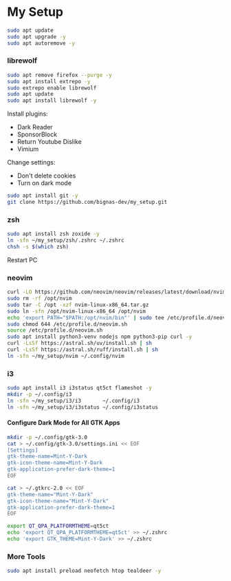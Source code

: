 # My Setup

```bash
sudo apt update
sudo apt upgrade -y
sudo apt autoremove -y
```

### librewolf
```bash
sudo apt remove firefox --purge -y
sudo apt install extrepo -y
sudo extrepo enable librewolf
sudo apt update
sudo apt install librewolf -y
```
Install plugins:
- Dark Reader
- SponsorBlock
- Return Youtube Dislike
- Vimium

Change settings:
- Don't delete cookies
- Turn on dark mode

```bash
sudo apt install git -y
git clone https://github.com/bignas-dev/my_setup.git
```

### zsh
```bash
sudo apt install zsh zoxide -y
ln -sfn ~/my_setup/zsh/.zshrc ~/.zshrc
chsh -s $(which zsh)
```
Restart PC

### neovim
```bash
curl -LO https://github.com/neovim/neovim/releases/latest/download/nvim-linux-x86_64.tar.gz
sudo rm -rf /opt/nvim
sudo tar -C /opt -xzf nvim-linux-x86_64.tar.gz
sudo ln -sfn /opt/nvim-linux-x86_64 /opt/nvim
echo 'export PATH="$PATH:/opt/nvim/bin"' | sudo tee /etc/profile.d/neovim.sh
sudo chmod 644 /etc/profile.d/neovim.sh
source /etc/profile.d/neovim.sh
sudo apt install python3-venv nodejs npm python3-pip curl -y
curl -LsSf https://astral.sh/uv/install.sh | sh
curl -LsSf https://astral.sh/ruff/install.sh | sh
ln -sfn ~/my_setup/nvim ~/.config/nvim
```

### i3
```bash
sudo apt install i3 i3status qt5ct flameshot -y
mkdir -p ~/.config/i3
ln -sfn ~/my_setup/i3/i3       ~/.config/i3
ln -sfn ~/my_setup/i3/i3status ~/.config/i3status
```

#### Configure Dark Mode for All GTK Apps
```bash
mkdir -p ~/.config/gtk-3.0
cat > ~/.config/gtk-3.0/settings.ini << EOF
[Settings]
gtk-theme-name=Mint-Y-Dark
gtk-icon-theme-name=Mint-Y-Dark
gtk-application-prefer-dark-theme=1
EOF

cat > ~/.gtkrc-2.0 << EOF
gtk-theme-name="Mint-Y-Dark"
gtk-icon-theme-name="Mint-Y-Dark"
gtk-application-prefer-dark-theme=1
EOF

export QT_QPA_PLATFORMTHEME=qt5ct
echo 'export QT_QPA_PLATFORMTHEME=qt5ct' >> ~/.zshrc
echo 'export GTK_THEME=Mint-Y-Dark' >> ~/.zshrc
```

### More Tools
```bash
sudo apt install preload neofetch htop tealdeer -y
```

